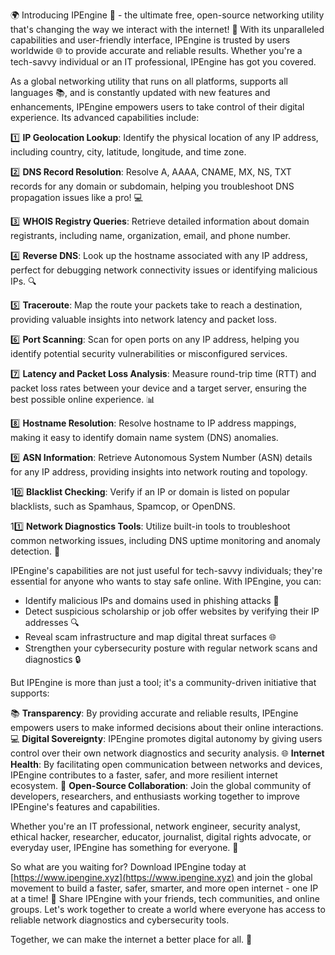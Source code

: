 🌍 Introducing IPEngine 🚀 - the ultimate free, open-source networking utility that's changing the way we interact with the internet! 📡 With its unparalleled capabilities and user-friendly interface, IPEngine is trusted by users worldwide 🌐 to provide accurate and reliable results. Whether you're a tech-savvy individual or an IT professional, IPEngine has got you covered.

As a global networking utility that runs on all platforms, supports all languages 📚, and is constantly updated with new features and enhancements, IPEngine empowers users to take control of their digital experience. Its advanced capabilities include:

1️⃣ **IP Geolocation Lookup**: Identify the physical location of any IP address, including country, city, latitude, longitude, and time zone.

2️⃣ **DNS Record Resolution**: Resolve A, AAAA, CNAME, MX, NS, TXT records for any domain or subdomain, helping you troubleshoot DNS propagation issues like a pro! 💻

3️⃣ **WHOIS Registry Queries**: Retrieve detailed information about domain registrants, including name, organization, email, and phone number.

4️⃣ **Reverse DNS**: Look up the hostname associated with any IP address, perfect for debugging network connectivity issues or identifying malicious IPs. 🔍

5️⃣ **Traceroute**: Map the route your packets take to reach a destination, providing valuable insights into network latency and packet loss.

6️⃣ **Port Scanning**: Scan for open ports on any IP address, helping you identify potential security vulnerabilities or misconfigured services.

7️⃣ **Latency and Packet Loss Analysis**: Measure round-trip time (RTT) and packet loss rates between your device and a target server, ensuring the best possible online experience. 📊

8️⃣ **Hostname Resolution**: Resolve hostname to IP address mappings, making it easy to identify domain name system (DNS) anomalies.

9️⃣ **ASN Information**: Retrieve Autonomous System Number (ASN) details for any IP address, providing insights into network routing and topology.

10️⃣ **Blacklist Checking**: Verify if an IP or domain is listed on popular blacklists, such as Spamhaus, Spamcop, or OpenDNS.

11️⃣ **Network Diagnostics Tools**: Utilize built-in tools to troubleshoot common networking issues, including DNS uptime monitoring and anomaly detection. 🔔

IPEngine's capabilities are not just useful for tech-savvy individuals; they're essential for anyone who wants to stay safe online. With IPEngine, you can:

* Identify malicious IPs and domains used in phishing attacks 🚨
* Detect suspicious scholarship or job offer websites by verifying their IP addresses 🔍
* Reveal scam infrastructure and map digital threat surfaces 🌐
* Strengthen your cybersecurity posture with regular network scans and diagnostics 🔒

But IPEngine is more than just a tool; it's a community-driven initiative that supports:

📚 **Transparency**: By providing accurate and reliable results, IPEngine empowers users to make informed decisions about their online interactions.
💻 **Digital Sovereignty**: IPEngine promotes digital autonomy by giving users control over their own network diagnostics and security analysis.
🌐 **Internet Health**: By facilitating open communication between networks and devices, IPEngine contributes to a faster, safer, and more resilient internet ecosystem.
🤝 **Open-Source Collaboration**: Join the global community of developers, researchers, and enthusiasts working together to improve IPEngine's features and capabilities.

Whether you're an IT professional, network engineer, security analyst, ethical hacker, researcher, educator, journalist, digital rights advocate, or everyday user, IPEngine has something for everyone. 🌈

So what are you waiting for? Download IPEngine today at [https://www.ipengine.xyz](https://www.ipengine.xyz) and join the global movement to build a faster, safer, smarter, and more open internet - one IP at a time! 🚀 Share IPEngine with your friends, tech communities, and online groups. Let's work together to create a world where everyone has access to reliable network diagnostics and cybersecurity tools.

Together, we can make the internet a better place for all. 💖